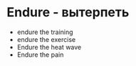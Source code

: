# Endure - вытерпеть

- endure the training
- endure the exercise
- Endure the heat wave
- Endure the pain

